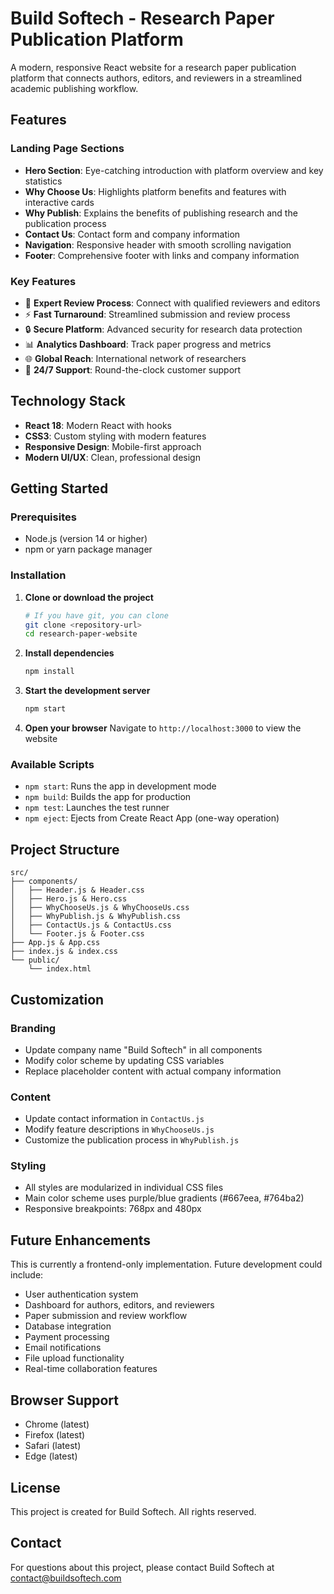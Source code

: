 # Build Softech - Research Paper Publication Platform

A modern, responsive React website for a research paper publication platform that connects authors, editors, and reviewers in a streamlined academic publishing workflow.

## Features

### Landing Page Sections
- **Hero Section**: Eye-catching introduction with platform overview and key statistics
- **Why Choose Us**: Highlights platform benefits and features with interactive cards
- **Why Publish**: Explains the benefits of publishing research and the publication process
- **Contact Us**: Contact form and company information
- **Navigation**: Responsive header with smooth scrolling navigation
- **Footer**: Comprehensive footer with links and company information

### Key Features
- 🎯 **Expert Review Process**: Connect with qualified reviewers and editors
- ⚡ **Fast Turnaround**: Streamlined submission and review process
- 🔒 **Secure Platform**: Advanced security for research data protection
- 📊 **Analytics Dashboard**: Track paper progress and metrics
- 🌐 **Global Reach**: International network of researchers
- 💬 **24/7 Support**: Round-the-clock customer support

## Technology Stack

- **React 18**: Modern React with hooks
- **CSS3**: Custom styling with modern features
- **Responsive Design**: Mobile-first approach
- **Modern UI/UX**: Clean, professional design

## Getting Started

### Prerequisites
- Node.js (version 14 or higher)
- npm or yarn package manager

### Installation

1. **Clone or download the project**
   ```bash
   # If you have git, you can clone
   git clone <repository-url>
   cd research-paper-website
   ```

2. **Install dependencies**
   ```bash
   npm install
   ```

3. **Start the development server**
   ```bash
   npm start
   ```

4. **Open your browser**
   Navigate to `http://localhost:3000` to view the website

### Available Scripts

- `npm start`: Runs the app in development mode
- `npm build`: Builds the app for production
- `npm test`: Launches the test runner
- `npm eject`: Ejects from Create React App (one-way operation)

## Project Structure

```
src/
├── components/
│   ├── Header.js & Header.css
│   ├── Hero.js & Hero.css
│   ├── WhyChooseUs.js & WhyChooseUs.css
│   ├── WhyPublish.js & WhyPublish.css
│   ├── ContactUs.js & ContactUs.css
│   └── Footer.js & Footer.css
├── App.js & App.css
├── index.js & index.css
└── public/
    └── index.html
```

## Customization

### Branding
- Update company name "Build Softech" in all components
- Modify color scheme by updating CSS variables
- Replace placeholder content with actual company information

### Content
- Update contact information in `ContactUs.js`
- Modify feature descriptions in `WhyChooseUs.js`
- Customize the publication process in `WhyPublish.js`

### Styling
- All styles are modularized in individual CSS files
- Main color scheme uses purple/blue gradients (#667eea, #764ba2)
- Responsive breakpoints: 768px and 480px

## Future Enhancements

This is currently a frontend-only implementation. Future development could include:

- User authentication system
- Dashboard for authors, editors, and reviewers
- Paper submission and review workflow
- Database integration
- Payment processing
- Email notifications
- File upload functionality
- Real-time collaboration features

## Browser Support

- Chrome (latest)
- Firefox (latest)
- Safari (latest)
- Edge (latest)

## License

This project is created for Build Softech. All rights reserved.

## Contact

For questions about this project, please contact Build Softech at contact@buildsoftech.com
